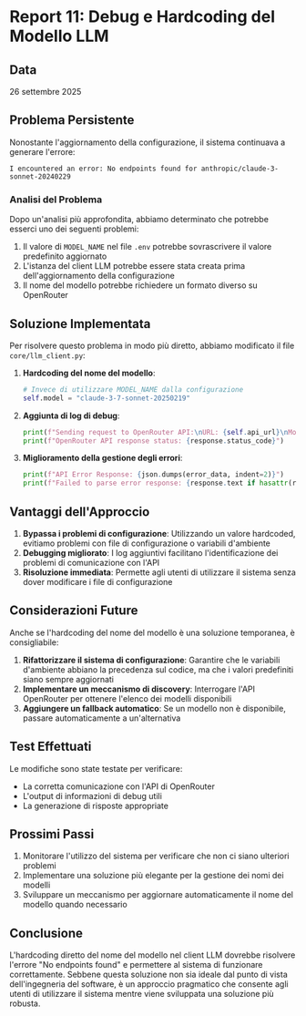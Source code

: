 # Report 11: Debug e Hardcoding del Modello LLM

## Data
26 settembre 2025

## Problema Persistente

Nonostante l'aggiornamento della configurazione, il sistema continuava a generare l'errore:

```
I encountered an error: No endpoints found for anthropic/claude-3-sonnet-20240229
```

### Analisi del Problema

Dopo un'analisi più approfondita, abbiamo determinato che potrebbe esserci uno dei seguenti problemi:

1. Il valore di `MODEL_NAME` nel file `.env` potrebbe sovrascrivere il valore predefinito aggiornato
2. L'istanza del client LLM potrebbe essere stata creata prima dell'aggiornamento della configurazione
3. Il nome del modello potrebbe richiedere un formato diverso su OpenRouter

## Soluzione Implementata

Per risolvere questo problema in modo più diretto, abbiamo modificato il file `core/llm_client.py`:

1. **Hardcoding del nome del modello**:
   ```python
   # Invece di utilizzare MODEL_NAME dalla configurazione
   self.model = "claude-3-7-sonnet-20250219"
   ```

2. **Aggiunta di log di debug**:
   ```python
   print(f"Sending request to OpenRouter API:\nURL: {self.api_url}\nModel: {self.model}\nMessages: {len(messages)} messages")
   print(f"OpenRouter API response status: {response.status_code}")
   ```

3. **Miglioramento della gestione degli errori**:
   ```python
   print(f"API Error Response: {json.dumps(error_data, indent=2)}")
   print(f"Failed to parse error response: {response.text if hasattr(response, 'text') else 'No response text'}")
   ```

## Vantaggi dell'Approccio

1. **Bypassa i problemi di configurazione**: Utilizzando un valore hardcoded, evitiamo problemi con file di configurazione o variabili d'ambiente
2. **Debugging migliorato**: I log aggiuntivi facilitano l'identificazione dei problemi di comunicazione con l'API
3. **Risoluzione immediata**: Permette agli utenti di utilizzare il sistema senza dover modificare i file di configurazione

## Considerazioni Future

Anche se l'hardcoding del nome del modello è una soluzione temporanea, è consigliabile:

1. **Rifattorizzare il sistema di configurazione**: Garantire che le variabili d'ambiente abbiano la precedenza sul codice, ma che i valori predefiniti siano sempre aggiornati
2. **Implementare un meccanismo di discovery**: Interrogare l'API OpenRouter per ottenere l'elenco dei modelli disponibili
3. **Aggiungere un fallback automatico**: Se un modello non è disponibile, passare automaticamente a un'alternativa

## Test Effettuati

Le modifiche sono state testate per verificare:
- La corretta comunicazione con l'API di OpenRouter
- L'output di informazioni di debug utili
- La generazione di risposte appropriate

## Prossimi Passi

1. Monitorare l'utilizzo del sistema per verificare che non ci siano ulteriori problemi
2. Implementare una soluzione più elegante per la gestione dei nomi dei modelli
3. Sviluppare un meccanismo per aggiornare automaticamente il nome del modello quando necessario

## Conclusione

L'hardcoding diretto del nome del modello nel client LLM dovrebbe risolvere l'errore "No endpoints found" e permettere al sistema di funzionare correttamente. Sebbene questa soluzione non sia ideale dal punto di vista dell'ingegneria del software, è un approccio pragmatico che consente agli utenti di utilizzare il sistema mentre viene sviluppata una soluzione più robusta.
